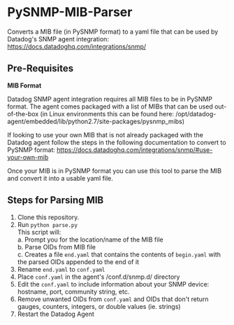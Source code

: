 # PySNMP-MIB-Parser
Converts a MIB file (in PySNMP format) to a yaml file that can be used by Datadog's SNMP agent integration: https://docs.datadoghq.com/integrations/snmp/

## Pre-Requisites

**MIB Format**

Datadog SNMP agent integration requires all MIB files to be in PySNMP format. The agent comes packaged with a list of MIBs that can be used out-of-the-box (in Linux environments this can be found here: /opt/datadog-agent/embedded/lib/python2.7/site-packages/pysnmp_mibs)

If looking to use your own MIB that is not already packaged with the Datadog agent follow the steps in the following documentation to convert to PySNMP format: https://docs.datadoghq.com/integrations/snmp/#use-your-own-mib

Once your MIB is in PySNMP format you can use this tool to parse the MIB and convert it into a usable yaml file.

## Steps for Parsing MIB

1. Clone this repository.
2. Run `python parse.py`  
This script will:  
    a. Prompt you for the location/name of the MIB file  
    b. Parse OIDs from MIB file  
    c. Creates a file `end.yaml` that contains the contents of `begin.yaml` with the parsed OIDs appended to the end of it
3. Rename `end.yaml` to `conf.yaml`
4. Place `conf.yaml` in the agent's /conf.d/snmp.d/ directory
5. Edit the `conf.yaml` to include information about your SNMP device: hostname, port, community string, etc.
6. Remove unwanted OIDs from `conf.yaml` and OIDs that don't return gauges, counters, integers, or double values (ie. strings)
7. Restart the Datadog Agent
